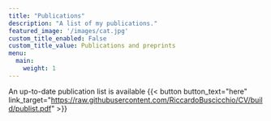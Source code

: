 ```yaml
---
title: "Publications"
description: "A list of my publications."
featured_image: '/images/cat.jpg'
custom_title_enabled: False
custom_title_value: Publications and preprints
menu:
  main:
    weight: 1
---
```

<!-- {{< figure src="/images/back.jpg" title="Illustration from Victor Hugo et son temps (1881)" >}}
_The Hunchback of Notre-Dame_ (French: _Notre-Dame de Paris_) is a French Romantic/Gothic novel by Victor Hugo, published in 1831. The original French title refers to Notre Dame Cathedral, on which the story is centered. English translator Frederic Shoberl named the novel The Hunchback of Notre Dame in 1833 because at the time, Gothic novels were more popular than Romance novels in England. The story is set in Paris, France in the Late Middle Ages, during the reign of Louis XI. -->

An up-to-date publication list is available {{< button button_text="here" link_target="https://raw.githubusercontent.com/RiccardoBuscicchio/CV/build/publist.pdf" >}}